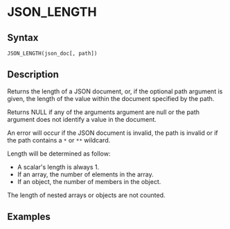 
# JSON_LENGTH

## Syntax


```
JSON_LENGTH(json_doc[, path])
```

## Description


Returns the length of a JSON document, or, if the optional path argument is given, the length of the value within the document specified by the path.


Returns NULL if any of the arguments argument are null or the path argument does not identify a value in the document.


An error will occur if the JSON document is invalid, the path is invalid or if the path contains a `*` or `**` wildcard.


Length will be determined as follow:


* A scalar's length is always 1.
* If an array, the number of elements in the array.
* If an object, the number of members in the object.


The length of nested arrays or objects are not counted.


## Examples


```

```
